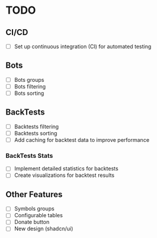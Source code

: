 # TODO


## CI/CD

- [ ] Set up continuous integration (CI) for automated testing

## Bots

- [ ] Bots groups
- [ ] Bots filtering
- [ ] Bots sorting

## BackTests

- [ ] Backtests filtering
- [ ] Backtests sorting
- [ ] Add caching for backtest data to improve performance

### BackTests Stats

- [ ] Implement detailed statistics for backtests
- [ ] Create visualizations for backtest results

## Other Features

- [ ] Symbols groups
- [ ] Configurable tables
- [ ] Donate button
- [ ] New design (shadcn/ui)
